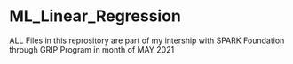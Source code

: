 # ML_Linear_Regression
ALL Files in this reprository are part of my intership with SPARK Foundation through GRIP Program in month of MAY 2021

